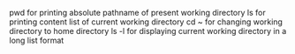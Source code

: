 pwd for printing absolute pathname of present working directory
ls for printing content list of current working directory
cd ~ for changing working directory to home directory
ls -l for displaying current working directory in a long list format
